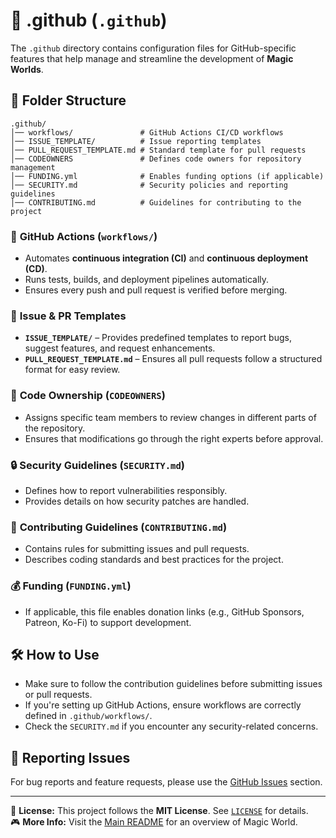 # 📁 .github (`.github`)

The `.github` directory contains configuration files for GitHub-specific features that help manage and streamline the development of **Magic Worlds**.

## 📂 Folder Structure
```
.github/
│── workflows/               # GitHub Actions CI/CD workflows
│── ISSUE_TEMPLATE/          # Issue reporting templates
│── PULL_REQUEST_TEMPLATE.md # Standard template for pull requests
│── CODEOWNERS               # Defines code owners for repository management
│── FUNDING.yml              # Enables funding options (if applicable)
│── SECURITY.md              # Security policies and reporting guidelines
│── CONTRIBUTING.md          # Guidelines for contributing to the project
```


### 🔄 **GitHub Actions (`workflows/`)**
- Automates **continuous integration (CI)** and **continuous deployment (CD)**.
- Runs tests, builds, and deployment pipelines automatically.
- Ensures every push and pull request is verified before merging.

### 📝 **Issue & PR Templates**
- **`ISSUE_TEMPLATE/`** – Provides predefined templates to report bugs, suggest features, and request enhancements.
- **`PULL_REQUEST_TEMPLATE.md`** – Ensures all pull requests follow a structured format for easy review.

### 👥 **Code Ownership (`CODEOWNERS`)**
- Assigns specific team members to review changes in different parts of the repository.
- Ensures that modifications go through the right experts before approval.

### 🔒 **Security Guidelines (`SECURITY.md`)**
- Defines how to report vulnerabilities responsibly.
- Provides details on how security patches are handled.

### 🤝 **Contributing Guidelines (`CONTRIBUTING.md`)**
- Contains rules for submitting issues and pull requests.
- Describes coding standards and best practices for the project.

### 💰 **Funding (`FUNDING.yml`)**
- If applicable, this file enables donation links (e.g., GitHub Sponsors, Patreon, Ko-Fi) to support development.

## 🛠 How to Use
- Make sure to follow the contribution guidelines before submitting issues or pull requests.
- If you're setting up GitHub Actions, ensure workflows are correctly defined in `.github/workflows/`.
- Check the `SECURITY.md` if you encounter any security-related concerns.

## 🐞 Reporting Issues
For bug reports and feature requests, please use the [GitHub Issues](https://github.com/your-org/Magic-World/issues) section.

---

📜 **License:** This project follows the **MIT License**. See [`LICENSE`](../LICENSE) for details.  
🎮 **More Info:** Visit the [Main README](../README.md) for an overview of Magic World.
